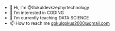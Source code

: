 - 👋 Hi, I’m @Gokuldevkzephyrtechnology
- 👀 I’m interested in CODING
- 🌱 I’m currently teaching DATA SCIENCE
- 📫 How to reach me gokulgokus2000@gmail.com

<!---
Gokuldevkzephyrtechnology/Gokuldevkzephyrtechnology is a ✨ special ✨ repository because its `README.md` (this file) appears on your GitHub profile.
You can click the Preview link to take a look at your changes.
--->
